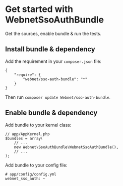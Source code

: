 Get started with WebnetSsoAuthBundle
======================================


Get the sources, enable bundle & run the tests.


Install bundle & dependency
---------------------------

Add the requirement in your `composer.json` file:

    {
        "require": {
            "webnet/sso-auth-bundle": "*"
        }
    }

Then run `composer update Webnet/sso-auth-bundle`.

Enable bundle & dependency
--------------------------


Add bundle to your kernel class:

    // app/AppKernel.php
    $bundles = array(
        // ...
        new Webnet\SsoAuthBundle\WebnetSsoAuthBundle(),
        // ...
    );


Add bundle to your config file:

    # app/config/config.yml
    webnet_sso_auth: ~
